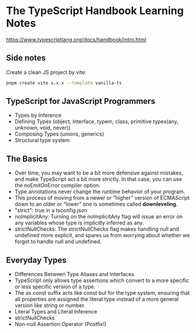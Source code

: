 # The TypeScript Handbook Learning Notes

https://www.typescriptlang.org/docs/handbook/intro.html

## Side notes
Create a clean JS project by vite:
```bash
pnpm create vite x.x.x --template vanilla-ts
```

## TypeScript for JavaScript Programmers
* Types by Inference
* Defining Types (object, interface, typem, class, primitive types(any, unknown, void, never))
* Composing Types (unions, generics)
* Structural type system

## The Basics
* Over time, you may want to be a bit more defensive against mistakes, and make TypeScript act a bit more strictly. In that case, you can use the noEmitOnError compiler option.
* Type annotations never change the runtime behavior of your program.
* This process of moving from a newer or “higher” version of ECMAScript down to an older or “lower” one is sometimes called **downleveling**.
* "strict": true in a tsconfig.json
* noImplicitAny: Turning on the noImplicitAny flag will issue an error on any variables whose type is implicitly inferred as any.
* strictNullChecks: The strictNullChecks flag makes handling null and undefined more explicit, and spares us from worrying about whether we forgot to handle null and undefined.

## Everyday Types
* Differences Between Type Aliases and Interfaces
* TypeScript only allows type assertions which convert to a more specific or less specific version of a type.
* The as const suffix acts like const but for the type system, ensuring that all properties are assigned the literal type instead of a more general version like string or number.
* Literal Types and Literal Inference
* strictNullChecks
* Non-null Assertion Operator (Postfix!)
